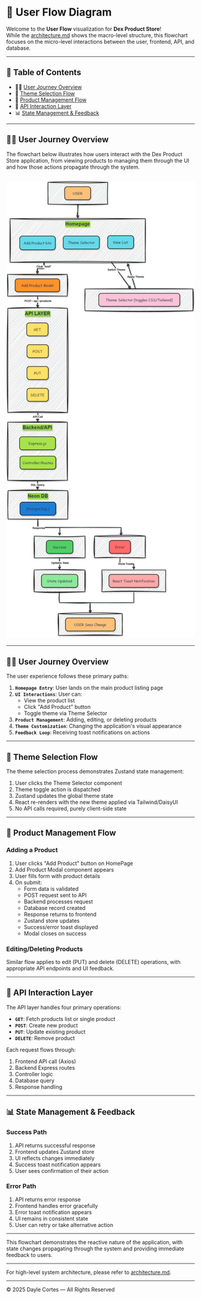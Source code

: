 # 🔄 User Flow Diagram

Welcome to the **User Flow** visualization for **Dex Product Store**!  
While the [architecture.md](./architecture.md) shows the macro-level structure, this flowchart focuses on the micro-level interactions between the user, frontend, API, and database.

---

## 📑 Table of Contents

- 🧑‍💻 [User Journey Overview](#user-journey-overview)
- 🎨 [Theme Selection Flow](#theme-selection-flow)
- 📝 [Product Management Flow](#product-management-flow)
- 🔄 [API Interaction Layer](#api-interaction-layer)
- 📊 [State Management & Feedback](#state-management-feedback)

---

## <a name="user-journey-overview">🧑‍💻 User Journey Overview</a>

The flowchart below illustrates how users interact with the Dex Product Store application, from viewing products to managing them through the UI and how those actions propagate through the system.

## <img src="./frontend/public/diagrams/flowchart.png" alt="User Flow Diagram" width="800"/>

---

## <a name="user-journey-overview">🧑‍💻 User Journey Overview</a>

The user experience follows these primary paths:

1. **`Homepage Entry`**: User lands on the main product listing page
2. **`UI Interactions`**: User can:
   - View the product list
   - Click "Add Product" button
   - Toggle theme via Theme Selector
3. **`Product Management`**: Adding, editing, or deleting products
4. **`Theme Customization`**: Changing the application's visual appearance
5. **`Feedback Loop`**: Receiving toast notifications on actions

---

## <a name="theme-selection-flow">🎨 Theme Selection Flow</a>

The theme selection process demonstrates Zustand state management:

1. User clicks the Theme Selector component
2. Theme toggle action is dispatched
3. Zustand updates the global theme state
4. React re-renders with the new theme applied via Tailwind/DaisyUI
5. No API calls required, purely client-side state

---

## <a name="product-management-flow">📝 Product Management Flow</a>

### Adding a Product

1. User clicks "Add Product" button on HomePage
2. Add Product Modal component appears
3. User fills form with product details
4. On submit:
   - Form data is validated
   - POST request sent to API
   - Backend processes request
   - Database record created
   - Response returns to frontend
   - Zustand store updates
   - Success/error toast displayed
   - Modal closes on success

### Editing/Deleting Products

Similar flow applies to edit (PUT) and delete (DELETE) operations, with appropriate API endpoints and UI feedback.

---

## <a name="api-interaction-layer">🔄 API Interaction Layer</a>

The API layer handles four primary operations:

- **`GET`**: Fetch products list or single product
- **`POST`**: Create new product
- **`PUT`**: Update existing product
- **`DELETE`**: Remove product

Each request flows through:

1. Frontend API call (Axios)
2. Backend Express routes
3. Controller logic
4. Database query
5. Response handling

---

## <a name="state-management-feedback">📊 State Management & Feedback</a>

### Success Path

1. API returns successful response
2. Frontend updates Zustand store
3. UI reflects changes immediately
4. Success toast notification appears
5. User sees confirmation of their action

### Error Path

1. API returns error response
2. Frontend handles error gracefully
3. Error toast notification appears
4. UI remains in consistent state
5. User can retry or take alternative action

---

This flowchart demonstrates the reactive nature of the application, with state changes propagating through the system and providing immediate feedback to users.

---

For high-level system architecture, please refer to [architecture.md](./architecture.md).

---

© 2025 Dayle Cortes — All Rights Reserved
